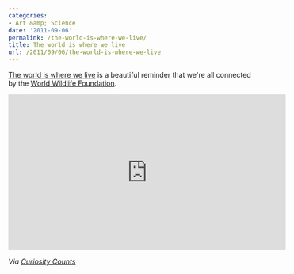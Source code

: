 ```yaml
---
categories:
- Art &amp; Science
date: '2011-09-06'
permalink: /the-world-is-where-we-live/
title: The world is where we live
url: /2011/09/06/the-world-is-where-we-live
---
```


<a href="http://vimeo.com/26068168">The world is where we live</a> is a beautiful reminder that we're all connected by the <a href="http://myworld.panda.org/">World Wildlife Foundation</a>.

<iframe class="alignc" src="https://player.vimeo.com/video/26068168" width="560" height="315" frameborder="0"></iframe>

<em>Via <a href="http://curiositycounts.com/post/8107928412/the-world-is-where-we-live-absolutely-beautiful">Curiosity Counts</a></em>